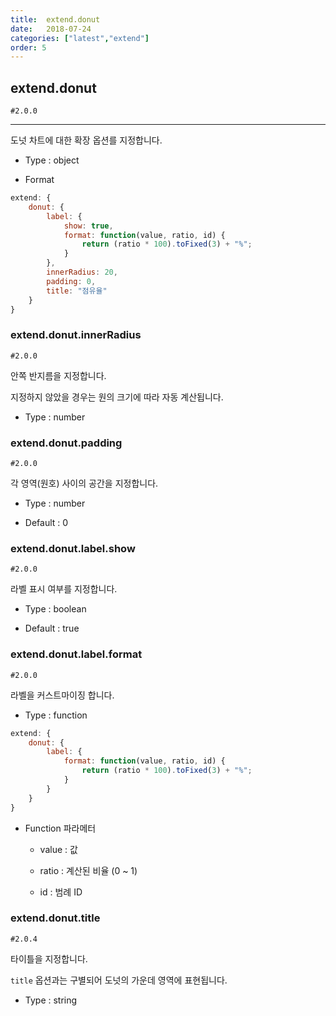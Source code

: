 ```yaml
---
title:  extend.donut
date:   2018-07-24
categories: ["latest","extend"]
order: 5
---
```


## extend.donut

`#2.0.0`

---

도넛 차트에 대한 확장 옵션를 지정합니다.

* Type : object

* Format
```javascript
extend: {
    donut: {
        label: {
            show: true,
            format: function(value, ratio, id) {
                return (ratio * 100).toFixed(3) + "%";
            }
        },
        innerRadius: 20,
        padding: 0,
        title: "점유율"
    }
}
```

### extend.donut.innerRadius

`#2.0.0`

안쪽 반지름을 지정합니다.

지정하지 않았을 경우는 원의 크기에 따라 자동 계산됩니다.

* Type : number


### extend.donut.padding

`#2.0.0`

각 영역(원호) 사이의 공간을 지정합니다.

* Type : number

* Default : 0


### extend.donut.label.show

`#2.0.0`

라벨 표시 여부를 지정합니다.

* Type : boolean

* Default : true


### extend.donut.label.format

`#2.0.0`

라벨을 커스트마이징 합니다.

* Type : function
```javascript
extend: {
    donut: {
        label: {
            format: function(value, ratio, id) {
                return (ratio * 100).toFixed(3) + "%";
            }
        }
    }
}
```

* Function 파라메터

  * value : 값

  * ratio : 계산된 비율 (0 ~ 1)

  * id : 범례 ID


### extend.donut.title

`#2.0.4`

타이틀을 지정합니다.

`title` 옵션과는 구별되어 도넛의 가운데 영역에 표현됩니다.

* Type : string


<!-- ### extend.donut.startAngle

`#2.0.4`

원의 시작 각도를 지정한다.

원의 최상위 값을 기준으로 (값 = 0) 이며 좌측은 -, 우측은 + 값을 갖습니다.

* Type : number

* Default : -180


### extend.donut.endAngle

`#2.0.4`

원의 종료 각도를 지정한다.

원의 최상위 값을 기준으로 (값 = 0) 이며 좌측은 -, 우측은 + 값을 갖습니다.

* Type : number

* Default : 180
 -->
